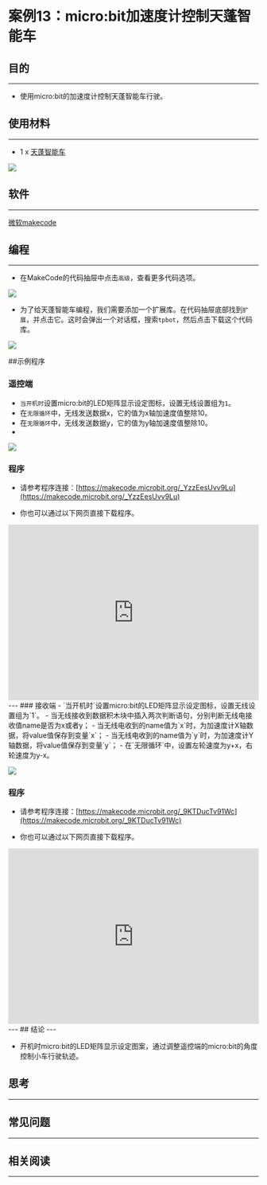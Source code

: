 # 案例13：micro:bit加速度计控制天蓬智能车

## 目的
---
- 使用micro:bit的加速度计控制天蓬智能车行驶。

## 使用材料
---

- 1 x [天蓬智能车](https://item.taobao.com/item.htm?spm=a1z10.5-c-s.w4002-18602834185.41.68d15ccfBFHNPy&id=618758535761)



![](./images/TPBot_tianpeng_case_01_01.png)





## 软件
---
[微软makecode](https://makecode.microbit.org/#)


## 编程
---


- 在MakeCode的代码抽屉中点击`高级`，查看更多代码选项。

![](./images/TPBot_tianpeng_case_01_02.png)

- 为了给天蓬智能车编程，我们需要添加一个扩展库。在代码抽屉底部找到`扩展`，并点击它。这时会弹出一个对话框，搜索`tpbot`，然后点击下载这个代码库。

![](./images/TPBot_tianpeng_case_01_03.png)

##示例程序
### 遥控端
- `当开机时`设置micro:bit的LED矩阵显示设定图标，设置无线设置组为`1`。
- 在`无限循环`中，无线发送数据x，它的值为x轴加速度值整除10。
- 在`无限循环`中，无线发送数据y，它的值为y轴加速度值整除10。
- 
![](./images/TPBot_tianpeng_case_13_04.png)

### 程序
- 请参考程序连接：[https://makecode.microbit.org/_YzzEesUvv9Lu](https://makecode.microbit.org/_YzzEesUvv9Lu)

- 你也可以通过以下网页直接下载程序。

<div style="position:relative;height:0;padding-bottom:70%;overflow:hidden;"><iframe style="position:absolute;top:0;left:0;width:100%;height:100%;" src="https://makecode.microbit.org/#pub:_YzzEesUvv9Lu" frameborder="0" sandbox="allow-popups allow-forms allow-scripts allow-same-origin"></iframe></div>  
---
### 接收端
- `当开机时`设置micro:bit的LED矩阵显示设定图标，设置无线设置组为`1`。
- 当无线接收到数据积木块中插入两次判断语句，分别判断无线电接收值name是否为x或者y；
- 当无线电收到的name值为`x`时，为加速度计X轴数据，将value值保存到变量`x`；
- 当无线电收到的name值为`y`时，为加速度计Y轴数据，将value值保存到变量`y`；
- 在`无限循环`中，设置左轮速度为y+x，右轮速度为y-x。

![](./images/TPBot_tianpeng_case_13_05.png)

### 程序
- 请参考程序连接：[https://makecode.microbit.org/_9KTDucTv91Wc](https://makecode.microbit.org/_9KTDucTv91Wc)

- 你也可以通过以下网页直接下载程序。

<div style="position:relative;height:0;padding-bottom:70%;overflow:hidden;"><iframe style="position:absolute;top:0;left:0;width:100%;height:100%;" src="https://makecode.microbit.org/#pub:_9KTDucTv91Wc" frameborder="0" sandbox="allow-popups allow-forms allow-scripts allow-same-origin"></iframe></div>  
---
## 结论
---

- 开机时micro:bit的LED矩阵显示设定图案，通过调整遥控端的micro:bit的角度控制小车行驶轨迹。


## 思考
---


## 常见问题
---


## 相关阅读  
---

